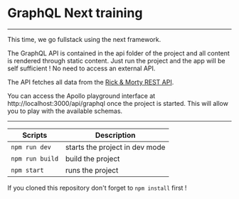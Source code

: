 # GraphQL Next training

---

This time, we go fullstack using the next framework.

The GraphQL API is contained in the api folder of the project and all content is rendered through static content.
Just run the project and the app will be self sufficient ! No need to access an external API.

The API fetches all data from the [Rick & Morty REST API](https://rickandmortyapi.com/).

You can access the Apollo playground interface at http://localhost:3000/api/graphql once the project is started. This will allow you to play with the available schemas.

---

| Scripts         | Description                    |
| --------------- | ------------------------------ |
| `npm run dev`   | starts the project in dev mode |
| `npm run build` | build the project              |
| `npm start`     | runs the project               |

If you cloned this repository don't forget to `npm install` first !

